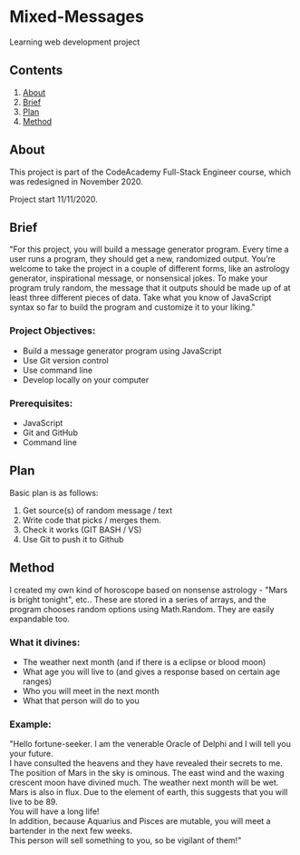 # Mixed-Messages

Learning web development project

## Contents

1. [About](#about)
2. [Brief](#brief)
3. [Plan](#plan)
4. [Method](#method)

## About

This project is part of the CodeAcademy Full-Stack Engineer course, which was redesigned in November 2020.

Project start 11/11/2020.

## Brief

"For this project, you will build a message generator program. Every time a user runs a program, they should get a new, randomized output. You’re welcome to take the project in a couple of different forms, like an astrology generator, inspirational message, or nonsensical jokes. To make your program truly random, the message that it outputs should be made up of at least three different pieces of data. Take what you know of JavaScript syntax so far to build the program and customize it to your liking."

### Project Objectives:

- Build a message generator program using JavaScript
- Use Git version control
- Use command line
- Develop locally on your computer

### Prerequisites:

- JavaScript
- Git and GitHub
- Command line

## Plan

Basic plan is as follows:

1. Get source(s) of random message / text
2. Write code that picks / merges them.
3. Check it works (GIT BASH / VS)
4. Use Git to push it to Github

## Method

I created my own kind of horoscope based on nonsense astrology - "Mars is bright tonight", etc..
These are stored in a series of arrays, and the program chooses random options using Math.Random. They are easily expandable too.

### What it divines:

- The weather next month (and if there is a eclipse or blood moon)
- What age you will live to (and gives a response based on certain age ranges)
- Who you will meet in the next month
- What that person will do to you

### Example:

"Hello fortune-seeker. I am the venerable Oracle of Delphi and I will tell you your future.  
I have consulted the heavens and they have revealed their secrets to me.  
The position of Mars in the sky is ominous. The east wind and the waxing crescent moon have divined much. The weather next month will be wet.  
Mars is also in flux. Due to the element of earth, this suggests that you will live to be 89.  
You will have a long life!  
In addition, because Aquarius and Pisces are mutable, you will meet a bartender in the next few weeks.  
This person will sell something to you, so be vigilant of them!"  